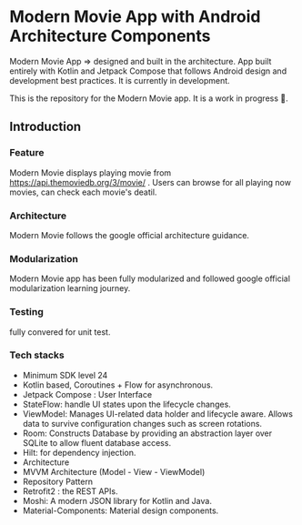 Modern Movie App with Android Architecture Components
===========================================================

Modern Movie App => designed and built in the  architecture. App built entirely with Kotlin and Jetpack Compose that follows Android design and development best practices. It is currently in development. 

This is the repository for the Modern Movie app. It is a work in progress 🚧.

Introduction
-------------

### Feature
Modern Movie displays playing movie from https://api.themoviedb.org/3/movie/ . Users can browse for all playing now movies, can check each movie's deatil.

### Architecture
Modern Movie follows the google official architecture guidance.
### Modularization
Modern Movie app has been fully modularized and followed google official modularization learning journey.
### Testing
fully convered for unit test.

### Tech stacks 
* Minimum SDK level 24
* Kotlin based, Coroutines + Flow for asynchronous.
* Jetpack Compose : User Interface
* StateFlow: handle UI states upon the lifecycle changes.
* ViewModel: Manages UI-related data holder and lifecycle aware. Allows data to survive configuration changes such as screen rotations.
* Room: Constructs Database by providing an abstraction layer over SQLite to allow fluent database access.
* Hilt: for dependency injection.
* Architecture
* MVVM Architecture (Model - View - ViewModel)
* Repository Pattern
* Retrofit2 : the REST APIs.
* Moshi: A modern JSON library for Kotlin and Java.
* Material-Components: Material design components.
